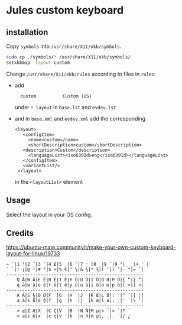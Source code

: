 # Jules custom keyboard

## installation

Copy `symbols` into `/usr/share/X11/xkb/symbols`.

```.bash
sudo cp ./symbols/* /usr/share/X11/xkb/symbols/
setxkbmap -layout custom
```

Change `/usr/share/X11/xkb/rules` according to files in `rules`:
 * add 
   
   ```
     custom          Custom (US)
   ```

    under `! layout` in `base.lst` and `evdev.lst`
 * and in `base.xml` and `evdev.xml` add the corresponding

   ```
   <layout>
      <configItem>
        <name>custom</name>
        <shortDescription>custom</shortDescription>
	  <description>Custom</description>
        <languageList><iso639Id>eng</iso639Id></languageList>
      </configItem>
      <variantList/>
    </layout>
   ```
   
   in the `<layoutList>` element


## Usage

Select the layout in your OS config.

## Credits

<https://ubuntu-mate.community/t/make-your-own-custom-keyboard-layout-for-linux/19733>

```
~ ̃ |1 ¹|2 ̋ |3 ̄ |4 £|5 ¸|6 ̂ |7 ̛ |8 ̨ |9 ̆ |0 °|_ ̣ |+ ̛ |
` ̀ |! ¡|@ ²|# ³|$ ¤|% €|^ ¼|& ½|* ¾|( ‘|) ’|- °|= ̋ |
----------------------------------------------------
    Q Ä|W Â|E É|R È|T Ê|Y Ü|U Ù|I Û|O Œ|P Ö|{ “|} ”|
    q ä|w â|e é|r è|t ê|y ü|u ù|i û|o œ|p ö|[ «|] »|
----------------------------------------------------
    A À|S §|D Ð|F  |G  |H  |J  |K Œ|L Ø|: ̈ |" ̈ || ¦|
    a à|s ß|d ð|f  |g  |h  |j  |k œ|l ø|; ̨ |' ́ |\ ’|
----------------------------------------------------
    > ≥|Z Æ|X  |C Ç|V  |B  |N Ñ|M µ|< ̌ |> ̌ |? ̉ 
    < ≤|z æ|x  |c ç|v  |b  |n ñ|m µ|, ̧ |. ̇ |/ ¿
```

